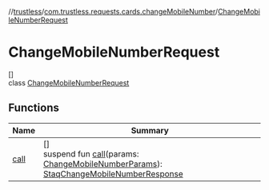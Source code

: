 //[trustless](../../../index.md)/[com.trustless.requests.cards.changeMobileNumber](../index.md)/[ChangeMobileNumberRequest](index.md)

# ChangeMobileNumberRequest

[]\
class [ChangeMobileNumberRequest](index.md)

## Functions

| Name | Summary |
|---|---|
| [call](call.md) | []<br>suspend fun [call](call.md)(params: [ChangeMobileNumberParams](../-change-mobile-number-params/index.md)): [StaqChangeMobileNumberResponse](../../com.trustless.requests.cards/-staq-change-mobile-number-response/index.md) |
